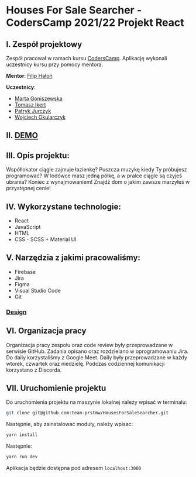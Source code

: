 # Houses For Sale Searcher - CodersCamp 2021/22 Projekt React
## I. Zespół projektowy

Zespół pracował w ramach kursu [CodersCamp](https://coderscamp.pl/).
Aplikację wykonali uczestnicy kursu przy pomocy mentora.

**Mentor**: [Filip Hałoń](https://github.com/FilipHalon)

**Uczestnicy**:

-   [Marta Goniszewska](https://github.com/mgoniszewska)
-   [Tomasz Ikert](https://github.com/ike-tom)
-   [Patryk Jurczyk](https://github.com/PatrykJurczyk)
-   [Wojciech Okularczyk](https://github.com/shadowas-py)

## II. [DEMO]()

## III. Opis projektu:
Współlokator ciągle zajmuje łazienkę? Puszcza muzykę kiedy Ty próbujesz programować? W lodówce masz jedną półkę, a w pralce ciągle są czyjeś ubrania?
Koniec z wynajmowaniem! Znajdź dom o jakim zawsze marzyłeś w przystępnej cenie!

## IV. Wykorzystane technologie:
- React
- JavaScript
- HTML
- CSS - SCSS + Material UI

## V. Narzędzia z jakimi pracowaliśmy:
- Firebase
- Jira
- Figma
- Visual Studio Code
- Git

### [Design](https://www.figma.com/file/ZkiIq0vudllZEto6pU2UQh/Untitled?node-id=5%3A25)

## VI. Organizacja pracy

Organizacja pracy zespołu oraz code review były przeprowadzane w serwisie GitHub.
Zadania opisano oraz rozdzielano w oprogramowaniu Jira.
Do daily korzystaliśmy z Google Meet. Daily były przeprowadzane w każdy wtorek, czwartek oraz niedzielę.
Podczas codziennej komunikacji korzystano z Discorda.

## VII. Uruchomienie projektu
Do uruchomienia projektu na maszynie lokalnej należy wpisać w terminalu:
```bash
git clone git@github.com:team-prstmw/HousesForSaleSearcher.git
```
Następnie, aby zainstalować moduły, należy wpisac:
```bash
yarn install
```
Następnie:
```bash
yarn run dev
```
Aplikacja będzie dostępna pod adresem `localhost:3000`
